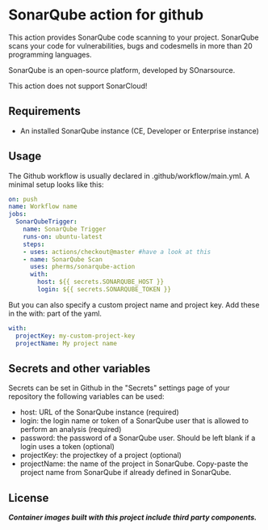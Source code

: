 # SonarQube action for github

This action provides SonarQube code scanning to your project.
SonarQube scans your code for vulnerabilities, bugs and codesmells in more than 20 programming languages.

SonarQube is an open-source platform, developed by SOnarsource.

This action does not support SonarCloud!

## Requirements
* An installed SonarQube instance (CE, Developer or Enterprise instance)

## Usage
The Github workflow is usually declared in .github/workflow/main.yml. A minimal setup looks like this:

```yaml
on: push
name: Workflow name
jobs:
  SonarQubeTrigger:
    name: SonarQube Trigger
    runs-on: ubuntu-latest
    steps:
    - uses: actions/checkout@master #have a look at this
    - name: SonarQube Scan
      uses: pherms/sonarqube-action
      with:
        host: ${{ secrets.SONARQUBE_HOST }}
        login: ${{ secrets.SONARQUBE_TOKEN }}
```
But you can also specify a custom project name and project key. Add these in the with: part of the yaml.
```yaml
with:
  projectKey: my-custom-project-key
  projectName: My project name
```

## Secrets and other variables
Secrets can be set in Github in the "Secrets" settings page of your repository
the following variables can be used:
- host: URL of the SonarQube instance (required)
- login: the login name or token of a SonarQube user that is allowed to perform an analysis (required)
- password: the password of a SonarQube user. Should be left blank if a login uses a token (optional)
- projectKey: the projectkey of a project (optional)
- projectName: the name of the project in SonarQube. Copy-paste the project name from SonarQube if already defined in SonarQube.

## License


**_Container images built with this project include third party components._**